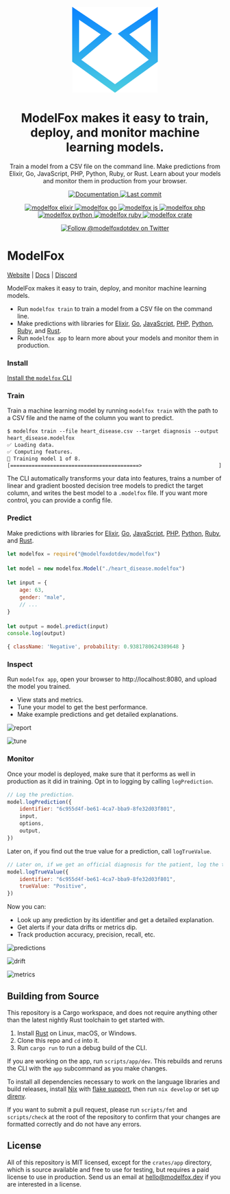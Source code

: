 <p align="center">
	<img width="200px" src="modelfox.png" title="ModelFox">
</p>

<h1 align="center">
ModelFox makes it easy to train, deploy, and monitor machine learning models.
</h1>

<p align="center">
Train a model from a CSV file on the command line. Make predictions from Elixir, Go, JavaScript, PHP, Python, Ruby, or Rust. Learn about your models and monitor them in production from your browser.
</p>

<p align="center">
	<a href="https://modelfox.dev/docs/">
		<img src="https://img.shields.io/badge/docs-modelfox.dev-purple?style=flat-square" alt="Documentation" />
	</a>
	<a href="">
		<img src="https://img.shields.io/github/last-commit/modelfoxdotdev/modelfox?style=flat-square" alt="Last commit" />
	</a>
</p>
<p align="center">
	<a href="https://hex.pm/packages/modelfox">
		<img src="https://img.shields.io/hexpm/v/modelfox?color=blueviolet&style=flat-square" alt="modelfox elixir"/>
	</a>
	<a href="https://github.com/modelfoxdotdev/modelfox-go">
		<img src="https://img.shields.io/github/go-mod/go-version/modelfoxdotdev/modelfox-go?filename=go.mod&style=flat-square" alt="modelfox go"/>
	</a>
	<a href="https://www.npmjs.com/package/@modelfoxdotdev/modelfox">
		<img src="https://img.shields.io/npm/v/@modelfoxdotdev/modelfox?color=yellow&style=flat-square" alt="modelfox js"/>
	</a>
	<a href = "https://packagist.org/packages/modelfox/modelfox">
	  <img src="https://img.shields.io/packagist/v/modelfox/modelfox?style=flat-square" alt = "modelfox php"/>
	</a>
	<a href="https://pypi.org/project/modelfox/">
		<img src="https://img.shields.io/pypi/v/modelfox?color=blue&style=flat-square" alt="modelfox python"/>
	</a>
	<a href="https://rubygems.org/gems/modelfox">
		<img src="https://img.shields.io/gem/v/modelfox?color=red&style=flat-square" alt="modelfox ruby"/>
	</a>
	<a href="https://crates.io/crates/modelfox">
		<img src="https://img.shields.io/crates/v/modelfox?style=flat-square" alt="modelfox crate"/>
  </a>
</p>

<p align="center">
	<a href="https://twitter.com/intent/follow?screen_name=modelfoxdotdev">
		<img src="https://img.shields.io/twitter/follow/modelfoxdotdev?label=Follow%20modelfoxdotdev&style=social&color=blue" alt="Follow @modelfoxdotdev on Twitter" />
	</a>
</p>

# ModelFox

[Website](https://www.modelfox.dev) | [Docs](https://www.modelfox.dev/docs/) | [Discord](https://discord.gg/jT9ZGp3TK2)

ModelFox makes it easy to train, deploy, and monitor machine learning models.

- Run `modelfox train` to train a model from a CSV file on the command line.
- Make predictions with libraries for [Elixir](https://hex.pm/packages/modelfox), [Go](https://pkg.go.dev/github.com/modelfoxdotdev/modelfox-go), [JavaScript](https://www.npmjs.com/package/@modelfoxdotdev/modelfox), [PHP](https://packagist.org/packages/modelfox/modelfox), [Python](https://pypi.org/project/modelfox), [Ruby](https://rubygems.org/gems/modelfox), and [Rust](https://lib.rs/crates/modelfox).
- Run `modelfox app` to learn more about your models and monitor them in production.

### Install

[Install the `modelfox` CLI](https://www.modelfox.dev/docs/install)

### Train

Train a machine learning model by running `modelfox train` with the path to a CSV file and the name of the column you want to predict.

```
$ modelfox train --file heart_disease.csv --target diagnosis --output heart_disease.modelfox
✅ Loading data.
✅ Computing features.
🚂 Training model 1 of 8.
[==========================================>                         ]
```

The CLI automatically transforms your data into features, trains a number of linear and gradient boosted decision tree models to predict the target column, and writes the best model to a `.modelfox` file. If you want more control, you can provide a config file.

### Predict

Make predictions with libraries for [Elixir](https://hex.pm/packages/modelfox), [Go](https://pkg.go.dev/github.com/modelfoxdotdev/modelfox-go), [JavaScript](https://www.npmjs.com/package/@modelfoxdotdev/modelfox), [PHP](https://packagist.org/packages/modelfox/modelfox), [Python](https://pypi.org/project/modelfox), [Ruby](https://rubygems.org/gems/modelfox), and [Rust](https://lib.rs/modelfox).

```javascript
let modelfox = require("@modelfoxdotdev/modelfox")

let model = new modelfox.Model("./heart_disease.modelfox")

let input = {
	age: 63,
	gender: "male",
	// ...
}

let output = model.predict(input)
console.log(output)
```

```javascript
{ className: 'Negative', probability: 0.9381780624389648 }
```

### Inspect

Run `modelfox app`, open your browser to http://localhost:8080, and upload the model you trained.

- View stats and metrics.
- Tune your model to get the best performance.
- Make example predictions and get detailed explanations.

![report](./readme/report.png)

![tune](./readme/tune.png)

### Monitor

Once your model is deployed, make sure that it performs as well in production as it did in training. Opt in to logging by calling `logPrediction`.

```javascript
// Log the prediction.
model.logPrediction({
	identifier: "6c955d4f-be61-4ca7-bba9-8fe32d03f801",
	input,
	options,
	output,
})
```

Later on, if you find out the true value for a prediction, call `logTrueValue`.

```javascript
// Later on, if we get an official diagnosis for the patient, log the true value.
model.logTrueValue({
	identifier: "6c955d4f-be61-4ca7-bba9-8fe32d03f801",
	trueValue: "Positive",
})
```

Now you can:

- Look up any prediction by its identifier and get a detailed explanation.
- Get alerts if your data drifts or metrics dip.
- Track production accuracy, precision, recall, etc.

![predictions](./readme/predictions.png)

![drift](./readme/drift.png)

![metrics](./readme/metrics.png)

## Building from Source

This repository is a Cargo workspace, and does not require anything other than the latest nightly Rust toolchain to get started with.

1. Install [Rust](rust-lang.org) on Linux, macOS, or Windows.
2. Clone this repo and `cd` into it.
3. Run `cargo run` to run a debug build of the CLI.

If you are working on the app, run `scripts/app/dev`. This rebuilds and reruns the CLI with the `app` subcommand as you make changes.

To install all dependencies necessary to work on the language libraries and build releases, install [Nix](https://nixos.org) with [flake support](https://nixos.wiki/wiki/Flakes), then run `nix develop` or set up [direnv](https://github.com/direnv/direnv).

If you want to submit a pull request, please run `scripts/fmt` and `scripts/check` at the root of the repository to confirm that your changes are formatted correctly and do not have any errors.

## License

All of this repository is MIT licensed, except for the `crates/app` directory, which is source available and free to use for testing, but requires a paid license to use in production. Send us an email at hello@modelfox.dev if you are interested in a license.
